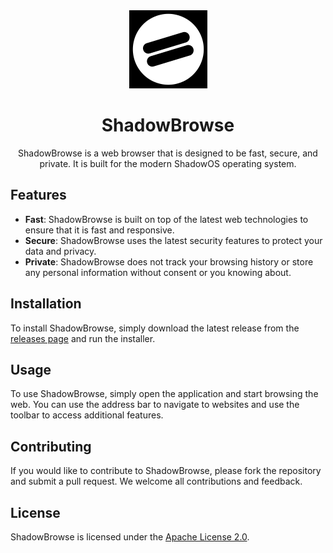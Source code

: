 <div align="center"> 
  <img src="/assets/logo.png" alt="Logo" width="125" height="125">
  <h1>ShadowBrowse</h1>
  <p>ShadowBrowse is a web browser that is designed to be fast, secure, and private. It is built for the modern ShadowOS operating system.</p>
</div>

## Features
- **Fast**: ShadowBrowse is built on top of the latest web technologies to ensure that it is fast and responsive.
- **Secure**: ShadowBrowse uses the latest security features to protect your data and privacy.
- **Private**: ShadowBrowse does not track your browsing history or store any personal information without consent or you knowing about.

## Installation
To install ShadowBrowse, simply download the latest release from the [releases page](https://github.com/projectshadowos/ShadowBrowse/releases) and run the installer.

## Usage
To use ShadowBrowse, simply open the application and start browsing the web. You can use the address bar to navigate to websites and use the toolbar to access additional features.

## Contributing
If you would like to contribute to ShadowBrowse, please fork the repository and submit a pull request. We welcome all contributions and feedback.

## License
ShadowBrowse is licensed under the [Apache License 2.0](https://github.com/projectshadowos/ShadowBrowse/blob/main/LICENSE).
